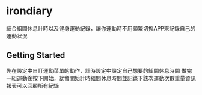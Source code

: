 # irondiary

結合組間休息計時以及健身運動紀錄，讓你運動時不用頻繁切換APP來記錄自己的運動狀況

## Getting Started

先在設定中自訂運動菜單的動作，計時設定中設定自己想要的組間休息時間
做完一組運動後按下開始，就會開始計時組間休息時間並記錄下該次運動次數重量資訊
報表可以回顧所有紀錄

